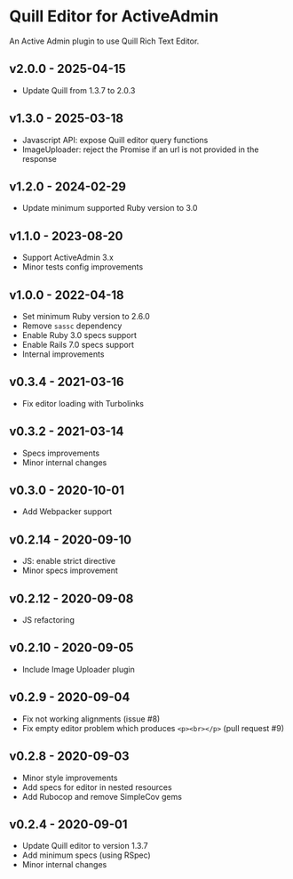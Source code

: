 # Quill Editor for ActiveAdmin

An Active Admin plugin to use Quill Rich Text Editor.

## v2.0.0 - 2025-04-15

- Update Quill from 1.3.7 to 2.0.3

## v1.3.0 - 2025-03-18

- Javascript API: expose Quill editor query functions
- ImageUploader: reject the Promise if an url is not provided in the response

## v1.2.0 - 2024-02-29

- Update minimum supported Ruby version to 3.0

## v1.1.0 - 2023-08-20

- Support ActiveAdmin 3.x
- Minor tests config improvements

## v1.0.0 - 2022-04-18

- Set minimum Ruby version to 2.6.0
- Remove `sassc` dependency
- Enable Ruby 3.0 specs support
- Enable Rails 7.0 specs support
- Internal improvements

## v0.3.4 - 2021-03-16

- Fix editor loading with Turbolinks

## v0.3.2 - 2021-03-14

- Specs improvements
- Minor internal changes

## v0.3.0 - 2020-10-01

- Add Webpacker support

## v0.2.14 - 2020-09-10

- JS: enable strict directive
- Minor specs improvement

## v0.2.12 - 2020-09-08

- JS refactoring

## v0.2.10 - 2020-09-05

- Include Image Uploader plugin

## v0.2.9 - 2020-09-04

- Fix not working alignments (issue #8)
- Fix empty editor problem which produces `<p><br></p>` (pull request #9)

## v0.2.8 - 2020-09-03

- Minor style improvements
- Add specs for editor in nested resources
- Add Rubocop and remove SimpleCov gems

## v0.2.4 - 2020-09-01

- Update Quill editor to version 1.3.7
- Add minimum specs (using RSpec)
- Minor internal changes
